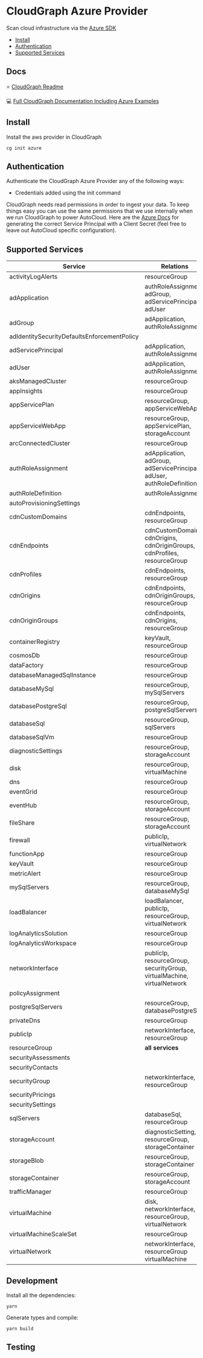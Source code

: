 # CloudGraph Azure Provider

Scan cloud infrastructure via the [Azure SDK](https://github.com/Azure/azure-sdk-for-js)

<!-- toc -->

- [Install](#install)
- [Authentication](#authentication)
- [Supported Services](#supported-services)
<!-- tocstop -->

## Docs

⭐ [CloudGraph Readme](https://github.com/cloudgraphdev/cli)

💻 [Full CloudGraph Documentation Including Azure Examples](https://docs.cloudgraph.dev)

## Install

Install the aws provider in CloudGraph

```console
cg init azure
```

## Authentication

Authenticate the CloudGraph Azure Provider any of the following ways:

- Credentials added using the init command

CloudGraph needs read permissions in order to ingest your data. To keep things easy you can use the same permissions that we use internally when we run CloudGraph to power AutoCloud. Here are the [Azure Docs](https://docs.autocloud.dev/connect-an-environment/azure) for generating the correct Service Principal with a Client Secret (feel free to leave out AutoCloud specific configuration).

## Supported Services

| Service                                     | Relations                                                                 |
| ------------------------------------------- | ------------------------------------------------------------------------- |
| activityLogAlerts                           | resourceGroup                                                             |
| adApplication                               | authRoleAssignment, adGroup, adServicePrincipal, adUser                   |
| adGroup                                     | adApplication, authRoleAssignment                                         |
| adIdentitySecurityDefaultsEnforcementPolicy |                                                                           |
| adServicePrincipal                          | adApplication, authRoleAssignment                                         |
| adUser                                      | adApplication, authRoleAssignment                                         |
| aksManagedCluster                           | resourceGroup                                                             |
| appInsights                                 | resourceGroup                                                             |
| appServicePlan                              | resourceGroup, appServiceWebApp                                           |
| appServiceWebApp                            | resourceGroup, appServicePlan, storageAccount                             |
| arcConnectedCluster                         | resourceGroup                                                             |
| authRoleAssignment                          | adApplication, adGroup, adServicePrincipal, adUser, authRoleDefinition    |
| authRoleDefinition                          | authRoleAssignment                                                        |
| autoProvisioningSettings                    |                                                                           |
| cdnCustomDomains                            | cdnEndpoints, resourceGroup                                               |
| cdnEndpoints                                | cdnCustomDomains, cdnOrigins, cdnOriginGroups, cdnProfiles, resourceGroup |
| cdnProfiles                                 | cdnEndpoints, resourceGroup                                               |
| cdnOrigins                                  | cdnEndpoints, cdnOriginGroups, resourceGroup                              |
| cdnOriginGroups                             | cdnEndpoints, cdnOrigins, resourceGroup                                   |
| containerRegistry                           | keyVault, resourceGroup                                                   |
| cosmosDb                                    | resourceGroup                                                             |
| dataFactory                                 | resourceGroup                                                             |
| databaseManagedSqlInstance                  | resourceGroup                                                             |
| databaseMySql                               | resourceGroup, mySqlServers                                               |
| databasePostgreSql                          | resourceGroup, postgreSqlServers                                          |
| databaseSql                                 | resourceGroup, sqlServers                                                 |
| databaseSqlVm                               | resourceGroup                                                             |
| diagnosticSettings                          | resourceGroup, storageAccount                                             |
| disk                                        | resourceGroup, virtualMachine                                             |
| dns                                         | resourceGroup                                                             |
| eventGrid                                   | resourceGroup                                                             |
| eventHub                                    | resourceGroup, storageAccount                                             |
| fileShare                                   | resourceGroup, storageAccount                                             |
| firewall                                    | publicIp, virtualNetwork                                                  |
| functionApp                                 | resourceGroup                                                             |
| keyVault                                    | resourceGroup                                                             |
| metricAlert                                 | resourceGroup                                                             |
| mySqlServers                                | resourceGroup, databaseMySql                                              |
| loadBalancer                                | loadBalancer, publicIp, resourceGroup, virtualNetwork                     |
| logAnalyticsSolution                        | resourceGroup                                                             |
| logAnalyticsWorkspace                       | resourceGroup                                                             |
| networkInterface                            | publicIp, resourceGroup, securityGroup, virtualMachine, virtualNetwork    |
| policyAssignment                            |                                                                           |
| postgreSqlServers                           | resourceGroup, databasePostgreSql                                         |
| privateDns                                  | resourceGroup                                                             |
| publicIp                                    | networkInterface, resourceGroup                                           |
| resourceGroup                               | **all services**                                                          |
| securityAssessments                         |                                                                           |
| securityContacts                            |                                                                           |
| securityGroup                               | networkInterface, resourceGroup                                           |
| securityPricings                            |                                                                           |
| securitySettings                            |                                                                           |
| sqlServers                                  | databaseSql, resourceGroup                                                |
| storageAccount                              | diagnosticSetting, resourceGroup, storageContainer                        |
| storageBlob                                 | resourceGroup, storageContainer                                           |
| storageContainer                            | resourceGroup, storageAccount                                             |
| trafficManager                              | resourceGroup                                                             |
| virtualMachine                              | disk, networkInterface, resourceGroup, virtualNetwork                     |
| virtualMachineScaleSet                      | resourceGroup                                                             |
| virtualNetwork                              | networkInterface, resourceGroup virtualMachine                            |

## Development

Install all the dependencies:

```console
yarn
```

Generate types and compile:

```console
yarn build
```

## Testing

<!-- testing -->

<!-- testingstop -->
